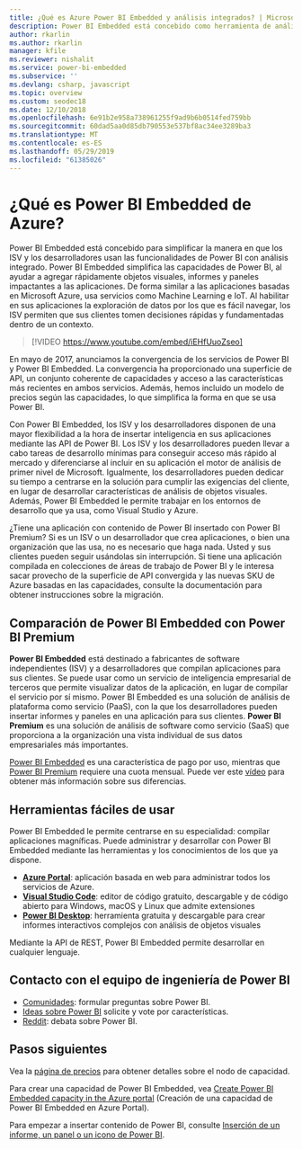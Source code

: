 ```yaml
---
title: ¿Qué es Azure Power BI Embedded y análisis integrados? | Microsoft Docs
description: Power BI Embedded está concebido como herramienta de análisis integrado para simplificar la manera en que los fabricantes de software independientes (ISV) usan funcionalidades de Power BI, de forma que les ayudan a agregar rápidamente objetos visuales, informes y paneles impactantes en sus aplicaciones. Aprenda sobre el uso de software de análisis integrado, herramientas de análisis integrado o herramientas de inteligencia empresarial integrada con Power BI Embedded.
author: rkarlin
ms.author: rkarlin
manager: kfile
ms.reviewer: nishalit
ms.service: power-bi-embedded
ms.subservice: ''
ms.devlang: csharp, javascript
ms.topic: overview
ms.custom: seodec18
ms.date: 12/10/2018
ms.openlocfilehash: 6e91b2e958a738961255f9ad9b6b0514fed759bb
ms.sourcegitcommit: 60dad5aa0d85db790553e537bf8ac34ee3289ba3
ms.translationtype: MT
ms.contentlocale: es-ES
ms.lasthandoff: 05/29/2019
ms.locfileid: "61385026"
---
```

# <a name="what-is-power-bi-embedded-in-azure"></a>¿Qué es Power BI Embedded de Azure?

Power BI Embedded está concebido para simplificar la manera en que los ISV y los desarrolladores usan las funcionalidades de Power BI con análisis integrado. Power BI Embedded simplifica las capacidades de Power BI, al ayudar a agregar rápidamente objetos visuales, informes y paneles impactantes a las aplicaciones. De forma similar a las aplicaciones basadas en Microsoft Azure, usa servicios como Machine Learning e IoT. Al habilitar en sus aplicaciones la exploración de datos por los que es fácil navegar, los ISV permiten que sus clientes tomen decisiones rápidas y fundamentadas dentro de un contexto.

> [!VIDEO https://www.youtube.com/embed/iEHfUuoZseo]

En mayo de 2017, anunciamos la convergencia de los servicios de Power BI y Power BI Embedded. La convergencia ha proporcionado una superficie de API, un conjunto coherente de capacidades y acceso a las características más recientes en ambos servicios. Además, hemos incluido un modelo de precios según las capacidades, lo que simplifica la forma en que se usa Power BI.

Con Power BI Embedded, los ISV y los desarrolladores disponen de una mayor flexibilidad a la hora de insertar inteligencia en sus aplicaciones mediante las API de Power BI. Los ISV y los desarrolladores pueden llevar a cabo tareas de desarrollo mínimas para conseguir acceso más rápido al mercado y diferenciarse al incluir en su aplicación el motor de análisis de primer nivel de Microsoft. Igualmente, los desarrolladores pueden dedicar su tiempo a centrarse en la solución para cumplir las exigencias del cliente, en lugar de desarrollar características de análisis de objetos visuales. Además, Power BI Embedded le permite trabajar en los entornos de desarrollo que ya usa, como Visual Studio y Azure.

¿Tiene una aplicación con contenido de Power BI insertado con Power BI Premium? Si es un ISV o un desarrollador que crea aplicaciones, o bien una organización que las usa, no es necesario que haga nada. Usted y sus clientes pueden seguir usándolas sin interrupción. Si tiene una aplicación compilada en colecciones de áreas de trabajo de Power BI y le interesa sacar provecho de la superficie de API convergida y las nuevas SKU de Azure basadas en las capacidades, consulte la documentación para obtener instrucciones sobre la migración.

## <a name="comparing-power-bi-embedded-with-power-bi-premium"></a>Comparación de Power BI Embedded con Power BI Premium

**Power BI Embedded** está destinado a fabricantes de software independientes (ISV) y a desarrolladores que compilan aplicaciones para sus clientes. Se puede usar como un servicio de inteligencia empresarial de terceros que permite visualizar datos de la aplicación, en lugar de compilar el servicio por sí mismo. Power BI Embedded es una solución de análisis de plataforma como servicio (PaaS), con la que los desarrolladores pueden insertar informes y paneles en una aplicación para sus clientes. **Power BI Premium** es una solución de análisis de software como servicio (SaaS) que proporciona a la organización una vista individual de sus datos empresariales más importantes. 

[Power BI Embedded](https://azure.microsoft.com/pricing/details/power-bi-embedded/) es una característica de pago por uso, mientras que [Power BI Premium](https://powerbi.microsoft.com/calculator/) requiere una cuota mensual. Puede ver este [vídeo](https://www.youtube.com/watch?v=0y2oJikC6Xc&t=0s&list=PLv2BtOtLblH1dQPV49Ni12olDcUoW-GEl&index=3) para obtener más información sobre sus diferencias.

## <a name="easy-to-use-tools"></a>Herramientas fáciles de usar

Power BI Embedded le permite centrarse en su especialidad: compilar aplicaciones magníficas. Puede administrar y desarrollar con Power BI Embedded mediante las herramientas y los conocimientos de los que ya dispone.

* [**Azure Portal**](https://portal.azure.com/): aplicación basada en web para administrar todos los servicios de Azure.
* [**Visual Studio Code**](https://code.visualstudio.com/docs): editor de código gratuito, descargable y de código abierto para Windows, macOS y Linux que admite extensiones
* [**Power BI Desktop**](https://powerbi.microsoft.com/desktop/): herramienta gratuita y descargable para crear informes interactivos complejos con análisis de objetos visuales

Mediante la API de REST, Power BI Embedded permite desarrollar en cualquier lenguaje.

## <a name="engage-with-the-power-bi-engineering-team"></a>Contacto con el equipo de ingeniería de Power BI

* [Comunidades](https://community.powerbi.com/): formular preguntas sobre Power BI.
* [Ideas sobre Power BI](https://ideas.powerbi.com) solicite y vote por características.
* [Reddit](https://www.reddit.com/r/PowerBI/): debata sobre Power BI.

## <a name="next-steps"></a>Pasos siguientes

Vea la [página de precios](https://azure.microsoft.com/pricing/details/power-bi-embedded/) para obtener detalles sobre el nodo de capacidad.

Para crear una capacidad de Power BI Embedded, vea [Create Power BI Embedded capacity in the Azure portal](azure-pbie-create-capacity.md) (Creación de una capacidad de Power BI Embedded en Azure Portal).

Para empezar a insertar contenido de Power BI, consulte [Inserción de un informe, un panel o un icono de Power BI](https://powerbi.microsoft.com/documentation/powerbi-developer-embedding-content/).
